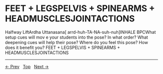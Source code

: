 # FEET + LEGSPELVIS + SPINEARMS + HEADMUSCLESJOINTACTIONS

Halfway LiftArdha Uttanasana[ arrd-huh-TA-NA-suh-nuh]INHALE
BPCWhat setup cues will mov e your students into the pose? In what order? What deepening cues will help their pose? Where do you feel this pose? How does it benefit you?
FEET + LEGSPELVIS + SPINEARMS + HEADMUSCLESJOINTACTIONS


---
[← Prev](/pages/page-082.md) &nbsp; [Top](/index.md) &nbsp; [Next →](/pages/page-084.md)
